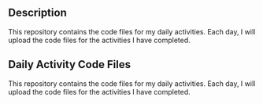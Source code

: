 ## Description

This repository contains the code files for my daily activities. Each day, I will upload the code files for the activities I have completed.

## Daily Activity Code Files

This repository contains the code files for my daily activities. Each day, I will upload the code files for the activities I have completed. 

